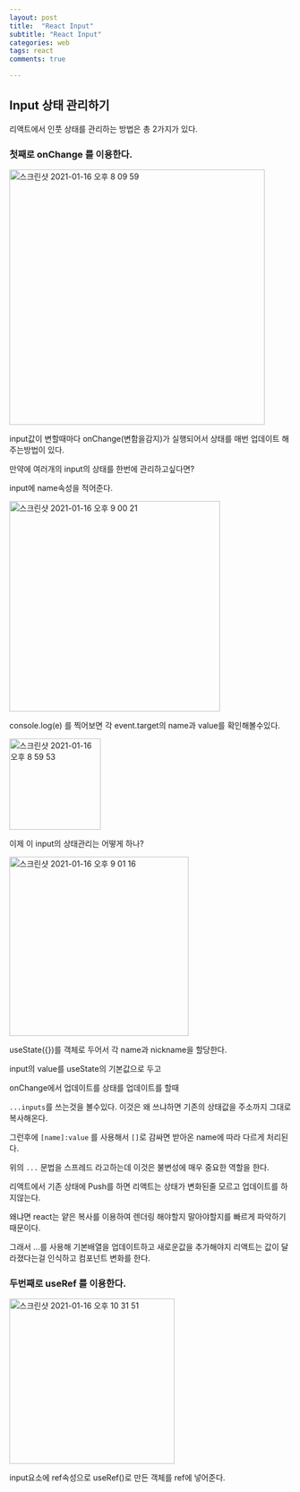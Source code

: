 ```yaml
---
layout: post
title:  "React Input"
subtitle: "React Input"
categories: web
tags: react
comments: true

---
```


## Input 상태 관리하기

리액트에서 인풋 상태를 관리하는 방법은 총 2가지가 있다.

### 첫째로 onChange 를 이용한다.

<img width="456" alt="스크린샷 2021-01-16 오후 8 09 59" src="https://user-images.githubusercontent.com/56789064/104810290-d4681000-5836-11eb-8137-801a64ccab1c.png">

input값이 변할때마다 onChange(변함을감지)가 실행되어서 상태를 매번 업데이트 해주는방법이 있다.

만약에 여러개의 input의 상태를 한번에 관리하고싶다면?

input에 name속성을 적어준다.

<img width="376" alt="스크린샷 2021-01-16 오후 9 00 21" src="https://user-images.githubusercontent.com/56789064/104811307-daadba80-583d-11eb-8c18-51d3da80909b.png">

console.log(e) 를 찍어보면 각 event.target의 name과 value를 확인해볼수있다.

<img width="163" alt="스크린샷 2021-01-16 오후 8 59 53" src="https://user-images.githubusercontent.com/56789064/104811297-c9fd4480-583d-11eb-9ec1-1388fe612509.png">

이제 이 input의 상태관리는 어떻게 하나?

<img width="320" alt="스크린샷 2021-01-16 오후 9 01 16" src="https://user-images.githubusercontent.com/56789064/104811332-fca73d00-583d-11eb-9f2a-659dffdcc0a0.png">

useState({})를 객체로 두어서 각 name과 nickname을 할당한다.

input의 value를 useState의 기본값으로 두고

onChange에서 업데이트를 상태를 업데이트를 할때

`...inputs`를 쓰는것을 볼수있다. 이것은 왜 쓰냐하면 기존의 상태값을 주소까지 그대로 복사해온다.

그런후에 `[name]:value` 를 사용해서 `[]`로 감싸면 받아온 name에 따라 다르게 처리된다.

위의 `...` 문법을 스프레드 라고하는데 이것은 불변성에 매우 중요한 역할을 한다.

리액트에서 기존 상태에 Push를 하면 리액트는 상태가 변화된줄 모르고 업데이트를 하지않는다.

왜냐면 react는 얕은 복사를 이용하여 렌더링 해야할지 말아야할지를 빠르게 파악하기 때문이다.

그래서 ...를 사용해 기본배열을 업데이트하고 새로운값을 추가해야지 리액트는 값이 달라졌다는걸 인식하고 컴포넌트 변화를 한다.

### 두번째로 useRef 를 이용한다.

<img width="295" alt="스크린샷 2021-01-16 오후 10 31 51" src="https://user-images.githubusercontent.com/56789064/104813140-a55b9980-584a-11eb-8ffe-dc2b493ca419.png">

input요소에 ref속성으로 useRef()로 만든 객체를 ref에 넣어준다.

